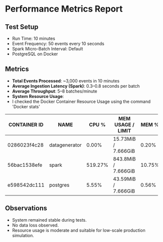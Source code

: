 # Performance Metrics Report

## Test Setup

- Run Time: 10 minutes
- Event Frequency: 50 events every 10 seconds
- Spark Micro-Batch Interval: Default
- PostgreSQL on Docker

## Metrics

- **Total Events Processed**: ~3,000 events in 10 minutes
- **Average Ingestion Latency (Spark)**: 0.3–0.8 seconds per batch
- **Average Throughput**: 5–8 batches/minute
- **System Resource Usage**:
- I checked the Docker Container Resource Usage using the command 'Docker stats'

| CONTAINER ID | NAME          | CPU %   | MEM USAGE / LIMIT     | MEM %  | NET I/O             | BLOCK I/O | PIDS |
|--------------|---------------|---------|------------------------|--------|----------------------|------------|------|
| 0286023f4c28 | datagenerator | 0.00%   | 15.73MiB / 7.666GiB    | 0.20%  | 1.6kB / 126B         | 0B / 0B    | 1    |
| 56bac1538efe | spark         | 519.27% | 843.8MiB / 7.666GiB    | 10.75% | 1.31MB / 45.2kB      | 0B / 0B    | 101  |
| e598542dc111 | postgres      | 5.55%   | 43.59MiB / 7.666GiB    | 0.56%  | 12.9kB / 10.3kB      | 0B / 0B    | 16   |


## Observations

- System remained stable during tests.
- No data loss observed.
- Resource usage is moderate and suitable for low-scale production simulation.
